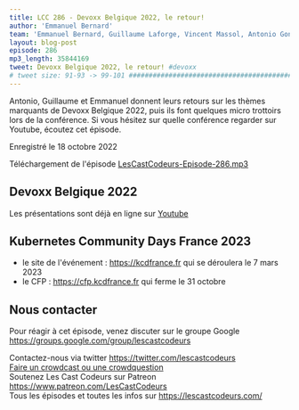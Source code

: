 ```yaml
---
title: LCC 286 - Devoxx Belgique 2022, le retour!
author: 'Emmanuel Bernard'
team: 'Emmanuel Bernard, Guillaume Laforge, Vincent Massol, Antonio Goncalves, Arnaud Héritier, Audrey Neveu'
layout: blog-post
episode: 286
mp3_length: 35844169
tweet: Devoxx Belgique 2022, le retour! #devoxx
# tweet size: 91-93 -> 99-101 #######################################################################
---
```

Antonio, Guillaume et Emmanuel donnent leurs retours sur les thèmes marquants de Devoxx Belgique 2022, puis ils font quelques micro trottoirs lors de la conférence.
Si vous hésitez sur quelle conférence regarder sur Youtube, écoutez cet épisode.

Enregistré le 18 octobre 2022

Téléchargement de l'épisode [LesCastCodeurs-Episode-286.mp3](https://traffic.libsyn.com/lescastcodeurs/LesCastCodeurs-Episode-286.mp3)

## Devoxx Belgique 2022

Les présentations sont déjà en ligne sur [Youtube](https://www.youtube.com/playlist?list=PLRsbF2sD7JVolUH45EkGXsT-3spU7cqnS)  

## Kubernetes Community Days France 2023

* le site de l'événement : <https://kcdfrance.fr> qui se déroulera le 7 mars 2023
* le CFP : <https://cfp.kcdfrance.fr> qui ferme le 31 octobre

## Nous contacter

Pour réagir à cet épisode, venez discuter sur le groupe Google <https://groups.google.com/group/lescastcodeurs>  
  
Contactez-nous via twitter <https://twitter.com/lescastcodeurs>  
[Faire un crowdcast ou une crowdquestion](https://lescastcodeurs.com/crowdcasting/)  
Soutenez Les Cast Codeurs sur Patreon <https://www.patreon.com/LesCastCodeurs>  
Tous les épisodes et toutes les infos sur <https://lescastcodeurs.com/>  
<!-- vim: set spelllang=fr : -->
